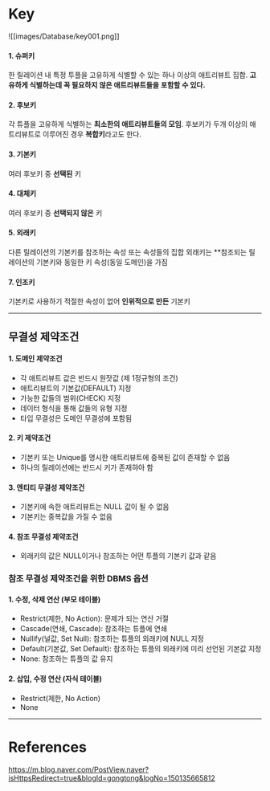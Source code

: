 
# Key

![[images/Database/key001.png]]

#### 1. 슈퍼키
한 릴레이션 내 특정 투플을 고유하게 식별할 수 있는 하나 이상의 애트리뷰트 집합.
**고유하게 식별하는데 꼭 필요하지 않은 애트리뷰트들을 포함할 수 있다.**

#### 2. 후보키
각 튜플을 고유하게 식별하는 **최소한의 애트리뷰트들의 모임**.
후보키가 두개 이상의 애트리뷰트로 이루어진 경우 **복합키**라고도 한다.

#### 3. 기본키
여러 후보키 중 **선택된** 키

#### 4. 대체키
여러 후보키 중 **선택되지 않은** 키

#### 5. 외래키
다른 릴레이션의 기본키를 참조하는 속성 또는 속성들의 집합
외래키는 **참조되는 릴레이션의 기본키와 동일한 키 속성(동일 도메인)을 가짐

#### 7. 인조키
기본키로 사용하기 적절한 속성이 없어 **인위적으로 만든** 기본키

---

## 무결성 제약조건
#### 1. 도메인 제약조건
- 각 애트리뷰트 값은 반드시 원잣값 (제 1정규형의 조건)
- 애트리뷰트의 기본값(DEFAULT) 지정
- 가능한 값들의 범위(CHECK) 지정
- 데이터 형식을 통해 값들의 유형 지정
- 타입 무결성은 도메인 무결성에 포함됨

#### 2. 키 제약조건
- 기본키 또는 Unique를 명시한 애트리뷰트에 중복된 값이 존재할 수 없음
- 하나의 릴레이션에는 반드시 키가 존재햐아 함

#### 3. 엔티티 무결성 제약조건
- 기본키에 속한 애트리뷰트는 NULL 값이 될 수 없음
- 기본키는 중복값을 가질 수 없음

#### 4. 참조 무결성 제약조건
- 외래키의 값은 NULL이거나 참조하는 어떤 투플의 기본키 값과 같음

### 참조 무결성 제약조건을 위한 DBMS 옵션
#### 1. 수정, 삭제 연산 (부모 테이블)
- Restrict(제한, No Action): 문제가 되는 연산 거절
- Cascade(연쇄, Cascade): 참조하는 튜플에 연쇄
- Nullify(널값, Set Null): 참조하는 튜플의 외래키에 NULL 지정
- Default(기본값, Set Default): 참조하는 튜플의 외래키에 미리 선언된 기본값 지정 
- None: 참조하는 튜플의 값 유지

#### 2. 삽입, 수정 연산 (자식 테이블)
- Restrict(제한, No Action)
- None

---

# References
https://m.blog.naver.com/PostView.naver?isHttpsRedirect=true&blogId=gongtong&logNo=150135665812